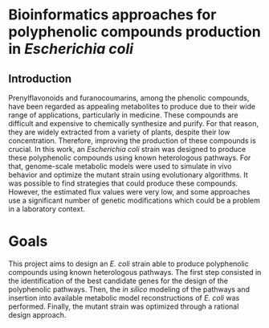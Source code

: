 # Bioinformatics approaches for polyphenolic compounds production in _Escherichia coli_

## **Introduction**

Prenylflavonoids and furanocoumarins, among the phenolic compounds, have been regarded as appealing metabolites to produce due to their wide range of applications, particularly in medicine. These compounds are difficult and expensive to chemically synthesize and purify. For that reason, they are widely extracted from a variety of plants, despite their low concentration. Therefore, improving the production of these compounds is crucial. In this work, an _Escherichia coli_ strain was designed to produce these polyphenolic compounds using known heterologous pathways. For that, genome-scale metabolic models were used to simulate in vivo behavior and optimize the mutant strain using evolutionary algorithms. It was possible to find strategies that could produce these compounds. However, the estimated flux values were very low, and some approaches use a significant number of genetic modifications which could be a problem in a laboratory context. 

# Goals
This project aims to design an _E. coli_ strain able to produce polyphenolic compounds using known heterologous pathways. The first step consisted in the identification of the best candidate genes for the design of the polyphenolic pathways. Then, the _in silico_ modeling of the pathways and insertion into available metabolic model reconstructions of _E. coli_ was performed. Finally, the mutant strain was optimized through a rational design approach.



